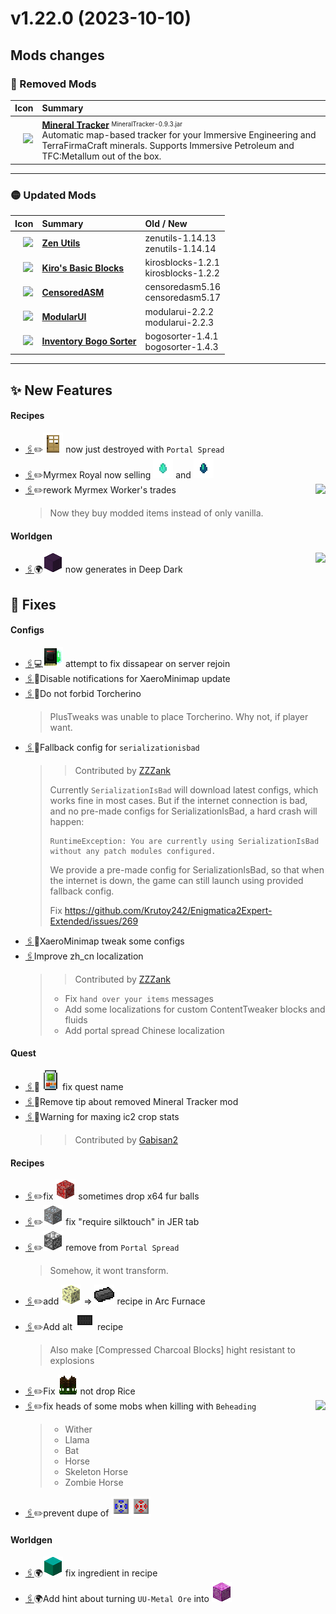 # v1.22.0 (2023-10-10)

## Mods changes

### 🔴 Removed Mods

Icon | Summary
----:|:-------
<img src="https://media.forgecdn.net/avatars/thumbnails/225/856/30/30/637041913500022836.png"            > |                        [**Mineral Tracker**](https://www.curseforge.com/minecraft/mc-mods/mineral-tracker)              <sup><sub>MineralTracker-0.9.3.jar                         </sub></sup><br>Automatic map-based tracker for your Immersive Engineering and TerraFirmaCraft minerals. Supports Immersive Petroleum and TFC:Metallum out of the box.
-----------

### 🟡 Updated Mods

Icon | Summary | Old / New
----:|:--------|:---------
<img src="https://media.forgecdn.net/avatars/thumbnails/292/428/30/30/637325593905195388.png"            > |                              [**Zen Utils**](https://www.curseforge.com/minecraft/mc-mods/zenutil)                     | <nobr>zenutils-1.14.13</nobr><br><nobr>zenutils-1.14.14</nobr>
<img src="https://media.forgecdn.net/avatars/thumbnails/324/397/30/30/637440163997600019.png"            > |                    [**Kiro's Basic Blocks**](https://www.curseforge.com/minecraft/mc-mods/kiros-basic-blocks)          | <nobr>kirosblocks-1.2.1</nobr><br><nobr>kirosblocks-1.2.2</nobr>
<img src="https://media.forgecdn.net/avatars/thumbnails/358/827/30/30/637520208754289091.png"            > |                            [**CensoredASM**](https://www.curseforge.com/minecraft/mc-mods/lolasm)                      | <nobr>censoredasm5.16</nobr><br><nobr>censoredasm5.17</nobr>
<img src="https://media.forgecdn.net/avatars/thumbnails/551/59/30/30/637888242565991470.png"             > |                              [**ModularUI**](https://www.curseforge.com/minecraft/mc-mods/modularui)                   | <nobr>modularui-2.2.2</nobr><br><nobr>modularui-2.2.3</nobr>
<img src="https://media.forgecdn.net/avatars/thumbnails/557/657/30/30/637904734114975779.png"            > |                  [**Inventory Bogo Sorter**](https://www.curseforge.com/minecraft/mc-mods/inventory-bogo-sorter)       | <nobr>bogosorter-1.4.1</nobr><br><nobr>bogosorter-1.4.3</nobr>
-----------

## ✨ New Features


#### Recipes

* [🖇](https://github.com/Krutoy242/Enigmatica2Expert-Extended/commit/801237f9a188812c06a33b264f60b20dfe7ca6f0)✏️![](https://github.com/Krutoy242/mc-icons/raw/master/i/minecraft/wooden_door__0.png "Oak Door") now just destroyed with `Portal Spread`
* [🖇](https://github.com/Krutoy242/Enigmatica2Expert-Extended/commit/a69d321605780fd5760bdbbb4fd07a07d0187098)✏️Myrmex Royal now selling ![](https://github.com/Krutoy242/mc-icons/raw/master/i/gendustry/honey_drop__16.png "Narcissistic Honey Drop") and ![](https://github.com/Krutoy242/mc-icons/raw/master/i/gendustry/honey_drop__15.png "Selfish Honey Drop")
* <img src="https://i.imgur.com/ERnDTc2.png" align=right> [🖇](https://github.com/Krutoy242/Enigmatica2Expert-Extended/commit/c0f97e5ee894b94efc4f062e0822832f96031e4a)✏️rework Myrmex Worker's trades
  > Now they buy modded items instead of only vanilla.

#### Worldgen

* <img src="https://i.imgur.com/i0dZhxm.png" align=right> [🖇](https://github.com/Krutoy242/Enigmatica2Expert-Extended/commit/a4ed0996fe815470bfc62775988c5b8bd3d1a0bf)🌍![](https://github.com/Krutoy242/mc-icons/raw/master/i/nuclearcraft/block_depleted_curium__0.png "Curium-246 Block") now generates in Deep Dark
  > 

## 🐛 Fixes


#### Configs

* [🖇](https://github.com/Krutoy242/Enigmatica2Expert-Extended/commit/4a19e5c345c28cd52e6ec17c13692e8014b5c4ed)💻![](https://github.com/Krutoy242/mc-icons/raw/master/i/opencomputers/tool__5.png "Nanomachines") attempt to fix dissapear on server rejoin
* [🖇](https://github.com/Krutoy242/Enigmatica2Expert-Extended/commit/0f8f818f3f4e57b4004e7254a3ffd330475fbf65)🧩Disable notifications for XaeroMinimap update
* [🖇](https://github.com/Krutoy242/Enigmatica2Expert-Extended/commit/6117c04bf2bc213852a7e0ce806dc12843026809)🧩Do not forbid Torcherino
  > PlusTweaks was unable to place Torcherino. Why not, if player want.
* [🖇](https://github.com/Krutoy242/Enigmatica2Expert-Extended/commit/fd621b86910747b22512334afcdaf66ecfc758c5)🧩Fallback config for `serializationisbad`
  > > Contributed by [ZZZank](47418975+ZZZank@users.noreply.github.com)
  >
  > Currently `SerializationIsBad` will download latest configs, which works fine in most cases.
  > But if the internet connection is bad, and no pre-made configs for SerializationIsBad, a hard crash will happen:
  > ```
  > RuntimeException: You are currently using SerializationIsBad without any patch modules configured.
  > ```
  > 
  > We provide a pre-made config for SerializationIsBad, so that when the internet is down, the game can still launch using provided fallback config.
  > 
  > Fix https://github.com/Krutoy242/Enigmatica2Expert-Extended/issues/269
* [🖇](https://github.com/Krutoy242/Enigmatica2Expert-Extended/commit/bad65cbdd97c943432d807f1576f9b1001e9e755)🧩XaeroMinimap tweak some configs
* [🖇](https://github.com/Krutoy242/Enigmatica2Expert-Extended/commit/6bb01ad9e6b7a118a805619be41a39e90dd2dff6)Improve zh_cn localization
  > > Contributed by [ZZZank](47418975+ZZZank@users.noreply.github.com)
  >
  > - Fix `hand over your items` messages
  > - Add some localizations for custom ContentTweaker blocks and fluids
  > - Add portal spread Chinese localization

#### Quest

* [🖇](https://github.com/Krutoy242/Enigmatica2Expert-Extended/commit/0729b8a9b7c8ba6e139488fbf5fe60fa66408068)📖![](https://github.com/Krutoy242/mc-icons/raw/master/i/buildinggadgets/buildingtool__0.png "Building Gadget") fix quest name
* [🖇](https://github.com/Krutoy242/Enigmatica2Expert-Extended/commit/74920e4b52884828a558a2ea36ed6e020c4ab63e)📖Remove tip about removed Mineral Tracker mod
* [🖇](https://github.com/Krutoy242/Enigmatica2Expert-Extended/commit/8aaec6da1712f1bb05cc3c3774d11d9b7c2df7ee)📖Warning for maxing ic2 crop stats
  > > Contributed by [Gabisan2](47882171+Gabisan2@users.noreply.github.com)
  >

#### Recipes

* [🖇](https://github.com/Krutoy242/Enigmatica2Expert-Extended/commit/ac68cc76b1f18d3d7bc46db7cfc3ce34570282e4)✏️fix ![](https://github.com/Krutoy242/mc-icons/raw/master/i/contenttweaker/conglomerate_of_life__0.png "Conglomerate Of Life") sometimes drop x64 fur balls
* [🖇](https://github.com/Krutoy242/Enigmatica2Expert-Extended/commit/f6c3f152392b5896b20f8849785e9cd9d135f231)✏️![](https://github.com/Krutoy242/mc-icons/raw/master/i/mekanism/oreblock__0.png "Osmium Ore") fix "require silktouch" in JER tab
* [🖇](https://github.com/Krutoy242/Enigmatica2Expert-Extended/commit/1df0ef5b41f3c0dd8ee5e0b4e6cf49e68f315bab)✏️![](https://github.com/Krutoy242/mc-icons/raw/master/i/astralsorcery/blockcustomore__0.png "Rock Crystal Ore") remove from `Portal Spread`
  > Somehow, it wont transform.
* [🖇](https://github.com/Krutoy242/Enigmatica2Expert-Extended/commit/7898702d8d0a7006cf279ac9dad7946b9f11a3ba)✏️add ![](https://github.com/Krutoy242/mc-icons/raw/master/i/endreborn/block_wolframium_ore__0.png "Tungsten Ore") => ![](https://github.com/Krutoy242/mc-icons/raw/master/i/endreborn/item_ingot_wolframium__0.png "Tungsten Ingot") recipe in Arc Furnace
* [🖇](https://github.com/Krutoy242/Enigmatica2Expert-Extended/commit/1a54541ddb23503e46b1e3ec092798682f5920f7)✏️Add alt ![](https://github.com/Krutoy242/mc-icons/raw/master/i/ic2/crafting__15.png "Carbon Plate") recipe
  > Also make [Compressed Charcoal Blocks] hight resistant to explosions
* [🖇](https://github.com/Krutoy242/Enigmatica2Expert-Extended/commit/67bad41e06ce4957a79181d7cad3d8b82ecd7d5e)✏️Fix ![](https://github.com/Krutoy242/mc-icons/raw/master/i/harvestcraft/soggygarden__0.png "Soggy Garden") not drop Rice
* <img src="https://i.imgur.com/7NPfVrN.png" align=right> [🖇](https://github.com/Krutoy242/Enigmatica2Expert-Extended/commit/bad6b156f4990cc8c3b9b2c10acf663b832b3412)✏️fix heads of some mobs when killing with `Beheading`
  > - Wither
  > - Llama
  > - Bat
  > - Horse
  > - Skeleton Horse
  > - Zombie Horse
* [🖇](https://github.com/Krutoy242/Enigmatica2Expert-Extended/commit/76b8b0bd20781afd8426d4d34783a19a424626d1)✏️prevent dupe of ![](https://github.com/Krutoy242/mc-icons/raw/master/i/ic2/lzh_condensator__0.png "LZH-Condensator")![](https://github.com/Krutoy242/mc-icons/raw/master/i/ic2/rsh_condensator__0.png "RSH-Condensator")

#### Worldgen

* [🖇](https://github.com/Krutoy242/Enigmatica2Expert-Extended/commit/749c045bb3d327632b64b0f39e64ea943729e770)🌍![](https://github.com/Krutoy242/mc-icons/raw/master/i/twilightforest/aurora_block__0.png "Aurora Block") fix ingredient in recipe
* [🖇](https://github.com/Krutoy242/Enigmatica2Expert-Extended/commit/f98b66088467844b476c86752dc6d86b43bf0a47)🌍Add hint about turning `UU-Metal Ore` into ![](https://github.com/Krutoy242/mc-icons/raw/master/i/tconevo/metal_block__8.png "UU-Metal Block")



